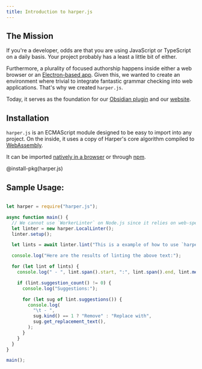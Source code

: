 ```yaml
---
title: Introduction to harper.js
---
```


## The Mission

If you're a developer, odds are that you are using JavaScript or TypeScript on a daily basis.
Your project probably has a least a little bit of either.

Furthermore, a plurality of focused authorship happens inside either a web browser or an [Electron-based app](https://www.electronjs.org/).
Given this, we wanted to create an environment where trivial to integrate fantastic grammar checking into web applications.
That's why we created `harper.js`.

Today, it serves as the foundation for our [Obsidian plugin](/docs/integrations/obsidian) and our [website](/).

## Installation

`harper.js` is an ECMAScript module designed to be easy to import into any project.
On the inside, it uses a copy of Harper's core algorithm compiled to [WebAssembly](https://webassembly.org/).

It can be imported [natively in a browser](./CDN) or through [npm](https://www.npmjs.com/package/harper.js).

@install-pkg(harper.js)


## Sample Usage:
```js

let harper = require("harper.js");

async function main() {
  // We cannot use `WorkerLinter` on Node.js since it relies on web-specific APIs.
  let linter = new harper.LocalLinter();
  linter.setup();

  let lints = await linter.lint("This is a example of how to use `harper.js`.");

  console.log("Here are the results of linting the above text:");

  for (let lint of lints) {
    console.log(" - ", lint.span().start, ":", lint.span().end, lint.message());

    if (lint.suggestion_count() != 0) {
      console.log("Suggestions:");

      for (let sug of lint.suggestions()) {
        console.log(
          "\t - ",
          sug.kind() == 1 ? "Remove" : "Replace with",
          sug.get_replacement_text(),
        );
      }
    }
  }
}

main();
```

